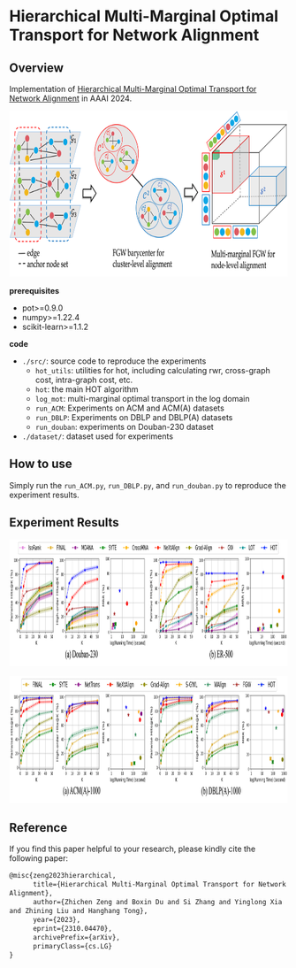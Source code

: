 # Hierarchical Multi-Marginal Optimal Transport for Network Alignment

## Overview

Implementation of [Hierarchical Multi-Marginal Optimal Transport for Network Alignment](https://arxiv.org/pdf/2310.04470.pdf) in AAAI 2024.
<p align="center">
  <img width="800" height="300" src="./imgs/mna.png">
</p>

**prerequisites**
- pot>=0.9.0
- numpy>=1.22.4
- scikit-learn>=1.1.2

**code**
- ```./src/```: source code to reproduce the experiments
    - ```hot_utils```: utilities for hot, including calculating rwr, cross-graph cost, intra-graph cost, etc.
    -  ```hot```: the main HOT algorithm
    -  ```log_mot```: multi-marginal optimal transport in the log domain
    - ```run_ACM```: Experiments on ACM and ACM(A) datasets
    - ```run_DBLP```: Experiments on DBLP and DBLP(A) datasets
    - ```run_douban```: experiments on Douban-230 dataset
- ```./dataset/```: dataset used for experiments

## How to use
Simply run the ```run_ACM.py```, ```run_DBLP.py```, and ```run_douban.py``` to reproduce the experiment results.

## Experiment Results
<p align="center">
  <img width="1200" height="230" src="./imgs/result-plain.png">
</p>
<p align="center">
  <img width="1200" height="230" src="./imgs/result-attributed.png">
</p>


## Reference
If you find this paper helpful to your research, please kindly cite the following paper:
```
@misc{zeng2023hierarchical,
      title={Hierarchical Multi-Marginal Optimal Transport for Network Alignment}, 
      author={Zhichen Zeng and Boxin Du and Si Zhang and Yinglong Xia and Zhining Liu and Hanghang Tong},
      year={2023},
      eprint={2310.04470},
      archivePrefix={arXiv},
      primaryClass={cs.LG}
}
```